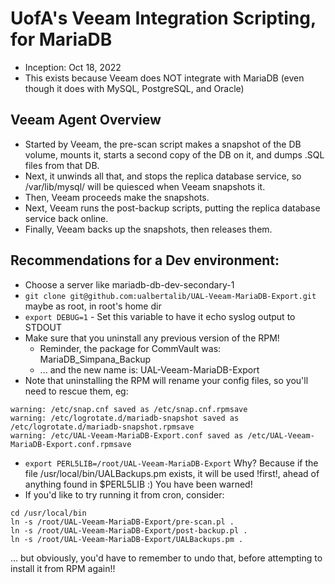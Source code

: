 # UofA's Veeam Integration Scripting, for MariaDB

* Inception: Oct 18, 2022
* This exists because Veeam does NOT integrate with MariaDB (even though it does with MySQL, PostgreSQL, and Oracle)

## Veeam Agent Overview

* Started by Veeam, the pre-scan script makes a snapshot of the DB volume, mounts it, starts a second copy of the DB on it, and dumps .SQL files from that DB.
* Next, it unwinds all that, and stops the replica database service, so /var/lib/mysql/ will be quiesced when Veeam snapshots it.
* Then, Veeam proceeds make the snapshots.
* Next, Veeam runs the post-backup scripts, putting the replica database service back online.
* Finally, Veeam backs up the snapshots, then releases them.

## Recommendations for a Dev environment:

* Choose a server like mariadb-db-dev-secondary-1
* `git clone git@github.com:ualbertalib/UAL-Veeam-MariaDB-Export.git` maybe as root, in root's home dir
* `export DEBUG=1` - Set this variable to have it echo syslog output to STDOUT
* Make sure that you uninstall any previous version of the RPM! 
    * Reminder, the package for CommVault was: MariaDB_Simpana_Backup
    * ... and the new name is: UAL-Veeam-MariaDB-Export
* Note that uninstalling the RPM will rename your config files, so you'll need to rescue them, eg:

```
warning: /etc/snap.cnf saved as /etc/snap.cnf.rpmsave
warning: /etc/logrotate.d/mariadb-snapshot saved as /etc/logrotate.d/mariadb-snapshot.rpmsave
warning: /etc/UAL-Veeam-MariaDB-Export.conf saved as /etc/UAL-Veeam-MariaDB-Export.conf.rpmsave
```

* `export PERL5LIB=/root/UAL-Veeam-MariaDB-Export` Why? Because if the file /usr/local/bin/UALBackups.pm exists, it will be used !first!, ahead of anything found in $PERL5LIB :)  You have been warned!
* If you'd like to try running it from cron, consider: 

```
cd /usr/local/bin
ln -s /root/UAL-Veeam-MariaDB-Export/pre-scan.pl .
ln -s /root/UAL-Veeam-MariaDB-Export/post-backup.pl .
ln -s /root/UAL-Veeam-MariaDB-Export/UALBackups.pm .
```

... but obviously, you'd have to remember to undo that, before attempting to install it from RPM again!!

